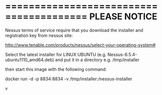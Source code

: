 ========================================
           PLEASE NOTICE
========================================

Nessus terms of service require that you download the installer and registration key from nessus site:

http://www.tenable.com/products/nessus/select-your-operating-system#

Select the latest installer for LINUX UBUNTU (e.g. Nessus-6.5.4-ubuntu1110_amd64.deb) and put it in a directory e.g. /tmp/installer

then start this image with the following command:

docker run -d -p 8834:8834 -v /tmp/installer:/nessus-installer 

v